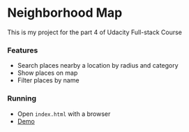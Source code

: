 # Neighborhood Map
This is my project for the part 4 of Udacity Full-stack Course

### Features
* Search places nearby a location by radius and category
* Show places on map
* Filter places by name

### Running
* Open `index.html` with a browser
* [Demo](https://theanht1.github.io/nd-004/part4/)